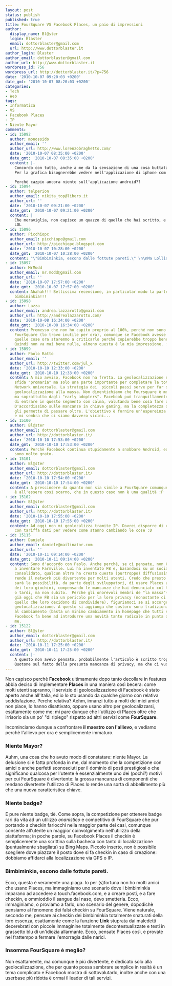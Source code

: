```yaml
---
layout: post
status: publish
published: true
title: FourSquare VS Facebook Places, un paio di impressioni
author:
  display_name: Bl@ster
  login: Blaster
  email: dottorblaster@gmail.com
  url: http://www.dottorblaster.it
author_login: Blaster
author_email: dottorblaster@gmail.com
author_url: http://www.dottorblaster.it
wordpress_id: 756
wordpress_url: http://dottorblaster.it/?p=756
date: '2010-10-07 09:20:03 +0200'
date_gmt: '2010-10-07 08:20:03 +0200'
categories:
- Tech
- Web
tags:
- Informatica
- VS
- Facebook Places
- IP
- Niente Mayor
comments:
- id: 15092
  author: monossido
  author_email: ''
  author_url: http://www.lorenzobraghetto.com/
  date: '2010-10-07 08:35:00 +0200'
  date_gmt: '2010-10-07 08:35:00 +0200'
  content: |-
    Concordo con tutto, anche a me da la sensazione di una cosa buttata lì.
    Per la grafica bisognerebbe vedere nell'applicazione di iphone com'è, perchè già touch.facebook.com in generale è molto scarno ...non avrebbero potuto sbizzarrirsi troppo con la sezione places.

    Perchè cazpio ancora niente sull'applicazione android??
- id: 15094
  author: telperion
  author_email: nikita_top@libero.it
  author_url: ''
  date: '2010-10-07 09:21:00 +0200'
  date_gmt: '2010-10-07 09:21:00 +0200'
  content: |
    Che meraviglia, non capisco un quazzo di quello che hai scritto, e ne sono "orgoglione" ...
    LOL
- id: 15096
  author: Picchiopc
  author_email: picchiopc@gmail.com
  author_url: http://picchiopc.blogspot.com
  date: '2010-10-07 10:28:00 +0200'
  date_gmt: '2010-10-07 10:28:00 +0200'
  content: "\"Bimbiminkia, escono dalle fottute pareti.\" \n\nMa Lollissimo!"
- id: 15097
  author: MrModd
  author_email: mr.modd@gmail.com
  author_url: ''
  date: '2010-10-07 17:57:00 +0200'
  date_gmt: '2010-10-07 17:57:00 +0200'
  content: Ahahah!!! Bellissima recensione, in particolar modo la parte dedicata ai
    bimbiminkia!!!
- id: 15098
  author: Lazza
  author_email: andrea.lazzarotto@gmail.com
  author_url: http://andrealazzarotto.com/
  date: '2010-10-08 16:34:00 +0200'
  date_gmt: '2010-10-08 16:34:00 +0200'
  content: Premesso che non ho capito proprio al 100%, perché non sono un utente di
    FourSquare (lo trovo inutile per ora), comunque se Facebook avesse messo tutte
    quelle cose ora staremmo a criticarlo perché copierebbe troppo bene FourSquare...
    Quindi non va mai bene nulla, almeno questa è la mia impressione. :P
- id: 15099
  author: Paolo Ratto
  author_email: ''
  author_url: http://twitter.com/jul_x
  date: '2010-10-10 12:33:00 +0200'
  date_gmt: '2010-10-10 12:33:00 +0200'
  content: A mio avviso, Facebook non ha fretta. La geolocalizzazione non è la sua
    sfida "promaria" ma solo una parte importante per completare la totalità di Social
    Network universale. La strategia dei  piccoli passi serve per far digerire la
    geolocalizzazione alla massa. Non dimentichiamo che Foursquare è molto utilizzato,
    ma soprattutto dagli "early adopters". Facebook può tranquillamente permettersi
    di entrare in questo segmento con calma, valutando bene cosa fare o non fare.
    D'accordissimo sulle mancanze in chiave gaming, ma la completezza di Facebook
    gli permette di passare oltre. L'obiettivo è fornire un'espereinza social a 360°...
    e mi sembra che ci siamo davvero vicini...
- id: 15100
  author: Bl@ster
  author_email: dottorblaster@gmail.com
  author_url: http://dottorblaster.it/
  date: '2010-10-10 17:53:00 +0200'
  date_gmt: '2010-10-10 17:53:00 +0200'
  content: Perchè Facebook continua stupidamente a snobbare Android, ed io non gliene
    sono molto grato.
- id: 15101
  author: Bl@ster
  author_email: dottorblaster@gmail.com
  author_url: http://dottorblaster.it/
  date: '2010-10-10 17:54:00 +0200'
  date_gmt: '2010-10-10 17:54:00 +0200'
  content: A prescindere da quanto non sia simile a FourSquare comunque la mia critica
    è all'essere così scarno, che in questo caso non è una qualità :P
- id: 15102
  author: Bl@ster
  author_email: dottorblaster@gmail.com
  author_url: http://dottorblaster.it/
  date: '2010-10-10 17:55:00 +0200'
  date_gmt: '2010-10-10 17:55:00 +0200'
  content: Ad oggi non mi geolocalizza tramite IP. Dovrei disporre di uno smartphone
    con tariffa dati per vedere come stanno cambiando le cose :D
- id: 15115
  author: Daniele
  author_email: daniele@mailinator.com
  author_url: ''
  date: '2010-10-11 09:14:00 +0200'
  date_gmt: '2010-10-11 09:14:00 +0200'
  content: Sono d'accordo con Paolo. Anche perchè, se ci pensate, non è stato Zuckerberg
    a inventare Farmville. Lui ha inventato FB e, basandosi su un social network già
    consolidato, qualcun altro ha creato questo (purtroppo) diffusissimo gioco, che
    rende il network più divertente per molti utenti. Credo che presto o tardi ci
    sarà la possibilità, da parte degli sviluppatori, di usare Places all'interno
    dei loro giochini, compensando le mancanze che hai denunciato col tuo post. Presto
    o tardi, ma non subito.  Perche gli onorevoli membri de "la massa"(TM) ritengono
    già oggi che FB sia un pericolo per la loro privacy (nonostante ci finisca solo
    quello che loro decidono di condividere), figuriamoci se si accorgessero della
    geolocalizzazione. A questo si aggiunga che costoro sono tradizionalmente restii
    al cambiamento (basta un minimo cambiamento in homepage che tutti si lamentano).
    Facebook fa bene ad introdurre una novità tanto radicale in punta di piedi secondo
    me.
- id: 15122
  author: Bl@ster
  author_email: dottorblaster@gmail.com
  author_url: http://dottorblaster.it/
  date: '2010-10-11 17:25:00 +0200'
  date_gmt: '2010-10-11 17:25:00 +0200'
  content: |-
    A questo non avevo pensato, probabilmente l'articolo è scritto troppo secondo il mio gusto: io sono uno che gode a veder cambiare le cose e non avevo fatto caso a quegli esseri che escono dalle fottute pareti analizzando la questione.
    Quotone sul fatto della presunta mancanza di privacy, ma che ci vuoi fare, noi siamo gli "early adopters". -.-
---
```

<p>Non capisco perchè <strong>Facebook</strong> ultimamente dopo tanto decollare in features abbia deciso di implementare <strong>Places</strong> in una maniera così becera: come molti utenti sapranno, il servizio di geolocalizzazione di Facebook è stato aperto anche all'Italia, ed io lo sto usando da qualche giorno con relativa soddisfazione. Perchè relativa? Aehm, innanzi tutto a molti dei miei amici non piace, lo hanno disattivato, oppure usano altro per geolocalizzarsi, esattamente come me: mi pare dunque che l'utilizzo di Places oltre che irrisorio sia un po' "di ripiego" rispetto ad altri servizi come <strong>FourSquare</strong>.</p>
<p>Incominciamo dunque a confrontare <strong>il maestro con l'allievo</strong>, e vediamo perchè l'allievo per ora è semplicemente immaturo.</p>
<h3>Niente Mayor?</h3>
<p>Auhm, una cosa che ho avuto modo di constatare: niente Mayor. La delusione si è fatta profonda in me, dal momento che la competizione con amici o anche perfetti sconosciuti per il dominio di posti prestigiosi o che significano qualcosa per l'utente è essenzialmente uno dei (pochi?) motivi per cui FourSquare è divertente: la grossa mancanza di componenti che rendano divertente l'utilizzo di Places lo rende una sorta di abbellimento più che una nuova caratteristica chiave.</p>
<h3>Niente badge?</h3>
<p>E pure niente badge, tiè. Come sopra, la competizione per ottenere badge rari da vita ad un utilizzo <em>onanistico</em> e competitivo di FourSquare che pur portando a checkin farlocchi nella maggior parte dei casi, comunque consente all'utente un maggior coinvolgimento nell'utilizzo della piattaforma; in poche parole, su Facebook Places il checkin è semplicemente una scrittina sulla bacheca con tanto di localizzazione (puntualmente sbagliata) su Bing Maps. Piccolo inserto, non è possibile scegliere dove piazzare il posto dove si fa checkin in caso di creazione: dobbiamo affidarci alla localizzazione via GPS o IP.</p>
<h3>Bimbiminkia, escono dalle fottute pareti.</h3>
<p>Ecco, questa è veramente una piaga. Io per (s)fortuna non ho molti amici che usano Places, ma immaginiamo uno scenario dove i bimbiminkia imparano ad accedere a touch.facebook.com, e a creare posti, e a fare checkin, e ommioddio il sangue dal naso, devo smetterla. Ecco, immaginiamo, o proviamo a farlo, uno scenario del genere, dopodichè pensiamo al fenomeno dei falsi checkin su FourSquare. Viene naturale, secondo me, pensare ai checkin dei bimbiminkia totalmente snaturati della loro essenza, esattamente come la funzione <strong>Link</strong> stuprata dai maledetti decerebrati con piccole immaginine totalmente decontestualizzate e testi in grassetto blu di un'idiozia allarmante. Ecco, pensate Places così, e provate nel frattempo a fermare l'emorragia dalle narici.</p>
<h3>Insomma FourSquare è meglio?</h3>
<p>Non esattamente, ma comunque è più divertente, è dedicato solo alla geolocalizzazione, che per quanto possa sembrare semplice in realtà è un tema complicato e Facebook mostra di sottovalutarlo, inoltre anche con una userbase più ridotta è ormai il leader di tali servizi.</p>
